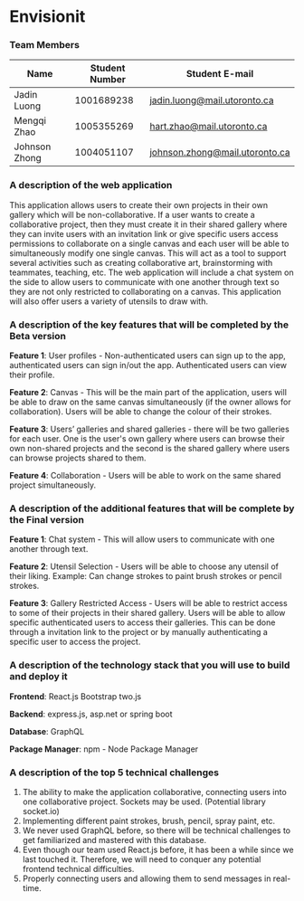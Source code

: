 # Envisionit

### Team Members
| Name | Student Number | Student E-mail |
| ------ | ------ | ------ |
| Jadin Luong | 1001689238 | jadin.luong@mail.utoronto.ca |
| Mengqi Zhao | 1005355269 | hart.zhao@mail.utoronto.ca |
| Johnson Zhong | 1004051107 | johnson.zhong@mail.utoronto.ca |

### A description of the web application
This application allows users to create their own projects in their own gallery which will be non-collaborative. If a user wants to create a collaborative project, then they must create it in their shared gallery where they can invite users with an invitation link or give specific users access permissions to collaborate on a single canvas and each user will be able to simultaneously modify one single canvas. This will act as a tool to support several activities such as creating collaborative art, brainstorming with teammates, teaching, etc. The web application will include a chat system on the side to allow users to communicate with one another through text so they are not only restricted to collaborating on a canvas. This application will also offer users a variety of utensils to draw with.

### A description of the key features that will be completed by the Beta version
**Feature 1**: User profiles - Non-authenticated users can sign up to the app, authenticated users can sign in/out the app. Authenticated users can view their profile.

**Feature 2**: Canvas - This will be the main part of the application, users will be able to draw on the same canvas simultaneously (if the owner allows for collaboration). Users will be able to change the colour of their strokes.

**Feature 3**: Users’ galleries and shared galleries - there will be two galleries for each user. One is the user's own gallery where users can browse their own non-shared projects and the second is the shared gallery where users can browse projects shared to them.

**Feature 4**: Collaboration - Users will be able to work on the same shared project simultaneously.

### A description of the additional features that will be complete by the Final version
**Feature 1**: Chat system - This will allow users to communicate with one another through text.

**Feature 2**: Utensil Selection - Users will be able to choose any utensil of their liking. Example: Can change strokes to paint brush strokes or pencil strokes.

**Feature 3**: Gallery Restricted Access - Users will be able to restrict access to some of their projects in their shared gallery. Users will be able to allow specific authenticated users to access their galleries. This can be done through a invitation link to the project or by manually authenticating a specific user to access the project.

### A description of the technology stack that you will use to build and deploy it

**Frontend**: React.js Bootstrap two.js

**Backend**: express.js, asp.net or spring boot

**Database**: GraphQL

**Package Manager**: npm - Node Package Manager

### A description of the top 5 technical challenges
1. The ability to make the application collaborative, connecting users into one collaborative project. Sockets may be used. (Potential library socket.io)
2. Implementing different paint strokes, brush, pencil, spray paint, etc.
3. We never used GraphQL before, so there will be technical challenges to get familiarized and mastered with this database.
4. Even though our team used React.js before, it has been a while since we last touched it. Therefore, we will need to conquer any potential frontend technical difficulties.
5. Properly connecting users and allowing them to send messages in real-time.

